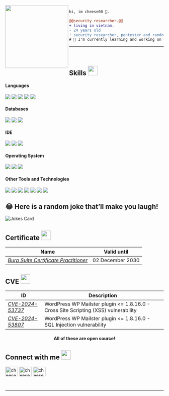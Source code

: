 <img align="left" height="200" src="https://i.giphy.com/media/v1.Y2lkPTc5MGI3NjExenFudHdvN2J1eXJwamMzMDQ5anNjNzFjMjRidnk1OHI4dW5tZzJ5NCZlcD12MV9pbnRlcm5hbF9naWZfYnlfaWQmY3Q9Zw/LHZyixOnHwDDy/giphy.gif">

```diff
hi, im cheese00 🧀.

@@security researcher.@@
+ living in vietnam.
- 24 years old
! security researcher, pentester and random-thing-poster 🤔
# 📖 I'm currently learning and working on penetration testing web application, mobile application and network system
```
<hr>
<br>
<h2 id="skills">Skills <img src="https://media.giphy.com/media/iY8CRBdQXODJSCERIr/giphy.gif" width="30px">&nbsp;</h2>
<h4> Languages </h4>
<span> 
  <img src="https://img.shields.io/badge/JavaScript-F7DF1E?style=for-the-badge&amp;logo=javascript&amp;logoColor=black">
  <img src="https://img.shields.io/badge/Java-ED8B00?style=for-the-badge&amp;logo=java&amp;logoColor=white">
  <img src="https://img.shields.io/badge/C%2B%2B-00599C?style=for-the-badge&amp;logo=c%2B%2B&amp;logoColor=white">
  <img src="https://img.shields.io/badge/C-00599C?style=for-the-badge&amp;logo=c&amp;logoColor=white">
  <img src="https://img.shields.io/badge/PHP-777BB4?style=for-the-badge&amp;logo=php&amp;logoColor=white">
</span>
<h4> Databases </h4>
<span>
  <img src="https://img.shields.io/badge/MySQL-00000F?style=for-the-badge&amp;logo=mysql&amp;logoColor=white">
  <img src="https://img.shields.io/badge/SQLite-07405E?style=for-the-badge&amp;logo=sqlite&amp;logoColor=white">
  <img src="https://img.shields.io/badge/MongoDB-4EA94B?style=for-the-badge&amp;logo=mongodb&amp;logoColor=white">
</span>
<h4> IDE </h4>
<span>
<img src="https://img.shields.io/badge/Android_Studio-3DDC84?style=for-the-badge&amp;logo=android-studio&amp;logoColor=white">
<img src="https://img.shields.io/badge/sublime_text-%23575757.svg?&amp;style=for-the-badge&amp;logo=sublime-text&amp;logoColor=important">
<img src="https://img.shields.io/badge/Visual_Studio_Code-0078D4?style=for-the-badge&amp;logo=visual%20studio%20code&amp;logoColor=white">
<h4> Operating System </h4>
<span>
  <img src="https://img.shields.io/badge/Linux-FCC624?style=for-the-badge&amp;logo=linux&amp;logoColor=black">
  <img src="https://img.shields.io/badge/Ubuntu-E95420?style=for-the-badge&amp;logo=ubuntu&amp;logoColor=white">
  <img src="https://img.shields.io/badge/Windows-0078D6?style=for-the-badge&amp;logo=windows&amp;logoColor=white">
</span>
<h4> Other Tools and Technologies </h4>
<span>
  <img src="https://img.shields.io/badge/Git-F05032?style=for-the-badge&amp;logo=git&amp;logoColor=white">
  <img src="https://img.shields.io/badge/Postman-FF6C37?style=for-the-badge&amp;logo=Postman&amp;logoColor=white">
  <img src="https://img.shields.io/badge/Xampp-F37623?style=for-the-badge&amp;logo=xampp&amp;logoColor=white">
  <img src="https://img.shields.io/badge/Shell_Script-121011?style=for-the-badge&amp;logo=gnu-bash&amp;logoColor=white">
  <img src="https://img.shields.io/badge/Git-F05032?style=for-the-badge&amp;logo=git&amp;logoColor=white">
  <img src="https://img.shields.io/badge/Markdown-000000?style=for-the-badge&amp;logo=markdown&amp;logoColor=white">
  <img src="https://img.shields.io/badge/json-5E5C5C?style=for-the-badge&amp;logo=json&amp;logoColor=white">
</span>
<h2 id="-here-is-a-random-joke-thatll-make-you-laugh">😂 Here is a random joke that’ll make you laugh!</h2>
<p><img src="https://readme-jokes.vercel.app/api" alt="Jokes Card"></p>
<h2 id="skills">Certificate <img src="https://media.giphy.com/media/iY8CRBdQXODJSCERIr/giphy.gif" width="30px">&nbsp;</h2>
<table>
<thead>
<tr><th>Name</th><th>Valid until</th></tr>
</thead>
<tbody>
<tr><td><em><a href="https://portswigger.net/web-security/e/c/e7d0ffaf79d50dd5">Burp Suite Certificate Practitioner</a></em></td><td>02 December 2030</td></tr>
</tbody></table>
<h2 id="skills">CVE <img src="https://media.giphy.com/media/iY8CRBdQXODJSCERIr/giphy.gif" width="30px">&nbsp;</h2>
<table>
<thead>
<tr><th>ID</th><th>Description</th></tr>
</thead>
<tbody>
<tr><td><em><a href="https://www.cve.org/CVERecord?id=CVE-2024-53737">CVE-2024-53737</a></em></td><td> WordPress WP Mailster plugin &lt;= 1.8.16.0 - Cross Site Scripting (XSS) vulnerability</td></tr>
<tr><td><em><a href="https://www.cve.org/CVERecord?id=CVE-2024-53807">CVE-2024-53807</a></em></td><td> WordPress WP Mailster plugin &lt;= 1.8.16.0 - SQL Injection vulnerability</td></tr>
</tbody></table>
<h4 align="center">All of these are open source!</h4>
<h2 id="connect-with-me">Connect with me <img src="https://media.giphy.com/media/iY8CRBdQXODJSCERIr/giphy.gif" width="30px"></h2>
<p><a href="https://www.hackerrank.com/profile/chilamque3105" target="blank"><img align="center" src="https://raw.githubusercontent.com/rahuldkjain/github-profile-readme-generator/master/src/images/icons/Social/hackerrank.svg" alt="cheese3105" height="30" width="40"></a>
<a href="mailto:chilamque3105@gmail.com" target="blank"><img align="center" src="https://upload.wikimedia.org/wikipedia/commons/7/7e/Gmail_icon_%282020%29.svg" alt="cheese3105" height="30" width="40"></a>
<a href="https://github.com/cheese3105" target="blank"><img align="center" src="https://raw.githubusercontent.com/rahuldkjain/github-profile-readme-generator/master/src/images/icons/Social/github.svg" alt="cheese3105" height="30" width="40"></a></p><p></p>
<br>
<hr>
